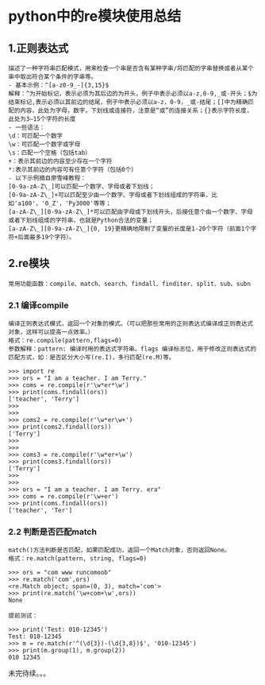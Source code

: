 # python中的re模块使用总结
## 1.正则表达式
	描述了一种字符串匹配模式，用来检查一个串是否含有某种字串/将匹配的字串替换或者从某个串中取出符合某个条件的字串等。    
	- 基本示例：^[a-z0-9_-]{3,15}$  
	解释：^为开始标记，表示必须为其后边的为开头，例子中表示必须以a-z,0-9,_或-开头；$为结束标记,表示必须以其前边的结尾，例子中表示必须以a-z，0-9，_或-结尾；[]中为精确匹配的内容，此处为字母，数字，下划线或连接符，注意是“或”的连接关系；{}表示字符长度，此处为3—15个字符的长度
	- 一些语法：
	\d：可匹配一个数字
	\w：可匹配一个数字或字母
	\s：匹配一个空格（包括tab）
	+：表示其前边的内容至少存在一个字符
	*:表示其前边的内容可有任意个字符（包括0个）
	- 以下示例摘自廖雪峰教程：
	[0-9a-zA-Z\_]可以匹配一个数字、字母或者下划线；
	[0-9a-zA-Z\_]+可以匹配至少由一个数字、字母或者下划线组成的字符串，比如'a100'，'0_Z'，'Py3000'等等；
	[a-zA-Z\_][0-9a-zA-Z\_]*可以匹配由字母或下划线开头，后接任意个由一个数字、字母或者下划线组成的字符串，也就是Python合法的变量；
	[a-zA-Z\_][0-9a-zA-Z\_]{0, 19}更精确地限制了变量的长度是1-20个字符（前面1个字符+后面最多19个字符）。
## 2.re模块
	常用功能函数：compile、match、search、findall、finditer、split、sub、subn  
### 2.1 编译compile  
	编译正则表达式模式，返回一个对象的模式。（可以把那些常用的正则表达式编译成正则表达式对象，这样可以提高一点效率。）  
	格式：re.compile(pattern,flags=0)     
	参数解释：pattern: 编译时用的表达式字符串。flags 编译标志位，用于修改正则表达式的匹配方式，如：是否区分大小写(re.I)，多行匹配(re.M)等。  
```
>>> import re
>>> ors = "I am a teacher. I am Terry."
>>> coms = re.compile(r'\w*er*\w')
>>> print(coms.findall(ors))
['teacher', 'Terry']
>>> 
>>> 
>>> coms2 = re.compile(r'\w*er\w+')
>>> print(coms2.findall(ors))
['Terry']
>>>
>>>
>>> coms3 = re.compile(r'\w*er+\w')
>>> print(coms3.findall(ors))
['Terry']
>>>  
>>> 
>>> ors = "I am a teacher. I am Terry. era" 
>>> coms = re.compile(r'\w+er')
>>> print(coms.findall(ors))
['teacher', 'Ter']
```
### 2.2 判断是否匹配match
	match()方法判断是否匹配，如果匹配成功，返回一个Match对象，否则返回None。  
	格式：re.match(pattern, string, flags=0)
```
>>> ors = "com www runcomoob"
>>> re.match('com',ors)
<re.Match object; span=(0, 3), match='com'>
>>> print(re.match('\w+com+\w',ors))
None
```
	提前测试：
```
>>> print('Test: 010-12345')
Test: 010-12345
>>> m = re.match(r'^(\d{3})-(\d{3,8})$', '010-12345')
>>> print(m.group(1), m.group(2))
010 12345
```
未完待续。。。 

	

